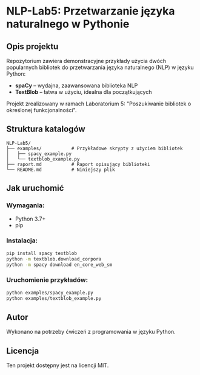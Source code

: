 # NLP-Lab5: Przetwarzanie języka naturalnego w Pythonie

## Opis projektu

Repozytorium zawiera demonstracyjne przykłady użycia dwóch popularnych bibliotek do przetwarzania języka naturalnego (NLP) w języku Python:
- **spaCy** – wydajna, zaawansowana biblioteka NLP
- **TextBlob** – łatwa w użyciu, idealna dla początkujących

Projekt zrealizowany w ramach Laboratorium 5: "Poszukiwanie bibliotek o określonej funkcjonalności".

## Struktura katalogów

```
NLP-Lab5/
├── examples/           # Przykładowe skrypty z użyciem bibliotek
│   ├── spacy_example.py
│   └── textblob_example.py
├── raport.md           # Raport opisujący biblioteki
└── README.md           # Niniejszy plik
```

## Jak uruchomić

### Wymagania:
- Python 3.7+
- pip

### Instalacja:

```bash
pip install spacy textblob
python -m textblob.download_corpora
python -m spacy download en_core_web_sm
```

### Uruchomienie przykładów:
```bash
python examples/spacy_example.py
python examples/textblob_example.py
```

## Autor
Wykonano na potrzeby ćwiczeń z programowania w języku Python.

## Licencja
Ten projekt dostępny jest na licencji MIT.

